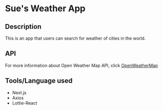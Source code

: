 # Sue's Weather App

## Description
This is an app that users can search for weather of cities in the world.

## API
For more information about Open Weather Map API, click [OpenWeatherMap](https://openweathermap.org/api/one-call-3)

## Tools/Language used
- Next.js
- Axios
- Lottie-React
